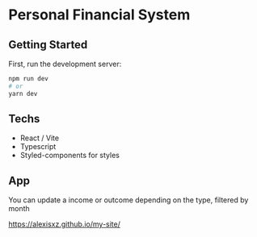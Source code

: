 # Personal Financial System

## Getting Started

First, run the development server:

```bash
npm run dev
# or
yarn dev
```

## Techs
 - React / Vite
 - Typescript
 - Styled-components for styles

## App

You can update a income or outcome depending on the type, filtered by month

https://alexisxz.github.io/my-site/
